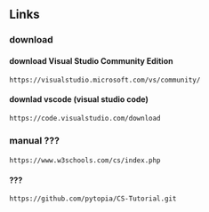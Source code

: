 ## Links

### download

####  download Visual Studio Community Edition
```
https://visualstudio.microsoft.com/vs/community/
```

#### downlad vscode (visual studio code)
```
https://code.visualstudio.com/download
```




### manual ???

####
```
https://www.w3schools.com/cs/index.php
```

#### ???
```
https://github.com/pytopia/CS-Tutorial.git
```

####
```
```

####
```
```

